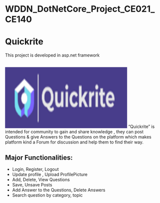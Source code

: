# WDDN_DotNetCore_Project_CE021_CE140


# Quickrite
This project is developed in asp.net framework

<br>
<img src="https://github.com/ishita0202/WDDN_DotNet_Project_CE021_CE140/blob/main/WDDN_DotNet_Project_CE021_CE140/DiscussionForum/images/logo.png" width="400" height="200">
“Quickrite” is intended for community to gain and share knowledge , they can post Questions & give Answers to the Questions on the platform which makes platform kind a Forum for discussion and help them to find their way.
<br>

## Major Functionalities: 
- Login, Register, Logout 
- Update profile , Upload ProfilePicture
- Add, Delete, View Questions 
- Save, Unsave Posts
- Add Answer to the Questions, Delete Answers
- Search question by category, topic
<br>

